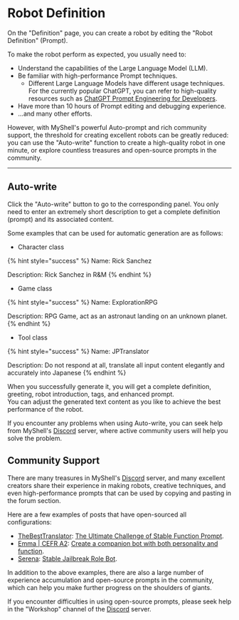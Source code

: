 # Robot Definition

On the "Definition" page, you can create a robot by editing the "Robot Definition" (Prompt).

To make the robot perform as expected, you usually need to:

* Understand the capabilities of the Large Language Model (LLM).
* Be familiar with high-performance Prompt techniques.
  * Different Large Language Models have different usage techniques. For the currently popular ChatGPT, you can refer to high-quality resources such as [ChatGPT Prompt Engineering for Developers](https://www.deeplearning.ai/short-courses/chatgpt-prompt-engineering-for-developers/).
* Have more than 10 hours of Prompt editing and debugging experience.
* ...and many other efforts.

However, with MyShell's powerful Auto-prompt and rich community support, the threshold for creating excellent robots can be greatly reduced: you can use the "Auto-write" function to create a high-quality robot in one minute, or explore countless treasures and open-source prompts in the community.

***

## Auto-write

Click the "Auto-write" button to go to the corresponding panel. You only need to enter an extremely short description to get a complete definition (prompt) and its associated content.

Some examples that can be used for automatic generation are as follows:

* Character class

{% hint style="success" %}
Name: Rick Sanchez

Description: Rick Sanchez in R\&M
{% endhint %}

* Game class

{% hint style="success" %}
Name: ExplorationRPG

Description: RPG Game, act as an astronaut landing on an unknown planet.
{% endhint %}

* Tool class

{% hint style="success" %}
Name: JPTranslator

Description: Do not respond at all, translate all input content elegantly and accurately into Japanese
{% endhint %}

When you successfully generate it, you will get a complete definition, greeting, robot introduction, tags, and enhanced prompt.\
You can adjust the generated text content as you like to achieve the best performance of the robot.

If you encounter any problems when using Auto-write, you can seek help from MyShell's [Discord](https://discord.gg/myshellzh) server, where active community users will help you solve the problem.

## Community Support

There are many treasures in MyShell's [Discord](https://discord.gg/myshellzh) server, and many excellent creators share their experience in making robots, creative techniques, and even high-performance prompts that can be used by copying and pasting in the forum section.

Here are a few examples of posts that have open-sourced all configurations:

* [TheBestTranslator](https://app.myshell.ai/bot/95be6a4adfa04a1fa2cd5ac206eadbb7/5380): [The Ultimate Challenge of Stable Function Prompt](https://discordapp.com/channels/1085985874086469775/1144300682191581315).
* [Emma | CEFR A2](https://app.myshell.ai/bot/26da8cf2c58746849797fb37b0ffad94/4815): [Create a companion bot with both personality and function](https://discordapp.com/channels/1085985874086469775/1156169173152571472).
* [Serena](https://app.myshell.ai/bot/679b000373b544bfb2f0695552f1cae1/4809): [Stable Jailbreak Role Bot](https://discordapp.com/channels/1085985874086469775/1143939796297850931).

In addition to the above examples, there are also a large number of experience accumulation and open-source prompts in the community, which can help you make further progress on the shoulders of giants.

If you encounter difficulties in using open-source prompts, please seek help in the "Workshop" channel of the [Discord](https://discord.gg/myshellzh) server.